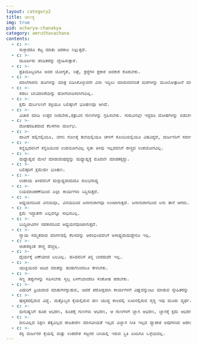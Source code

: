 ```yaml
---
layout: category2
title: ಚಾಣಕ್ಯ
img: true
pid: acharya-chanakya
category: amruthavachana
contents:
  - c: >- 
     ಸುಳ್ಳಾದರೂ ಕೆಟ್ಟ ಮಾತು ಚಿರಕಾಲ ನಿಲ್ಲುತ್ತದೆ.
  - c: >- 
     ಮೂರ್ಖರು ಪಂಡಿತರನ್ನು ದ್ವೇಷಿಸುತ್ತಾರೆ.
  - c: >- 
     ಪ್ರತಿಯೊಬ್ಬರಿಗೂ ಅವರ ಯೋಗ್ಯತೆ, ನಿಷ್ಠೆ, ಶ್ರದ್ಧೆಗಳ ಪ್ರಕಾರ ಅವಕಾಶ ಕೊಡಬೇಕು.
  - c: >- 
     ಮಾಲೆಗಾರನು ಹೂಗಳನ್ನು ಮಾತ್ರ ಬಿಡಿಸಿಕೊಳ್ಳುವನೇ ವಿನಾ ಇದ್ದಿಲು ಮಾರುವವನಂತೆ ಮರಗಳನ್ನು ಮೂಲೋತ್ಪಾಟನೆ ಮಾಡಲಾರ.
  - c: >- 
     ಕಡಲು ಬಾಯಾರಿಕೆಯನ್ನು ಹೋಗಲಾಡಿಸಲಾಗುದಿಲ್ಲ.
  - c: >- 
     ಕ್ಷಮೆ ದುರ್ಬಲನಿಗೆ ಶಕ್ತಿಯೂ ಬಲಿಷ್ಠನಿಗೆ ಭೂಷಣವೂ ಆಗಿದೆ.
  - c: >- 
     ವಿಚಾರ ಮಾಡಿ ಉತ್ತರ ನೀಡಬೇಕು,ಶತ್ರುವಿನ ಗುಣಗಳನ್ನು ಗ್ರಹಿಸಬೇಕು. ಗುರುವಿನಲ್ಲೇ ಇದ್ದರೂ ದೋಷಗಳನ್ನು ಬಿಡಬೇಕು.
  - c: >- 
     ದೋಷರಹಿತವಾದ ಕೆಲಸಗಳು ದುರ್ಲಭ.
  - c: >- 
     ಹಾವಿಗೆ ಹಲ್ಲಿನಲ್ಲಿಯೂ, ಜೇನು ನೊಣಕ್ಕೆ ತಲೆಯಲ್ಲಿಯೂ ಚೇಳಿಗೆ ಕೊಂಡಿಯಲ್ಲಿಯೂ ವಿಷವಿದ್ದರೆ, ದುರ್ಜನರಿಗೆ ಸರ್ವಾಂಗದಲ್ಲಿಯೂ ಇದೆ.
  - c: >- 
     ಕಣ್ಣಿಲ್ಲದವನಿಗೆ ಕನ್ನಡಿಯಿಂದ ಉಪಯೋಗವಿಲ್ಲ ಸ್ವತಃ ತಿಳಿವು ಇಲ್ಲದವನಿಗೆ ಶಾಸ್ತ್ರದ ಉಪಯೋಗವಿಲ್ಲ.
  - c: >- 
     ಮಧ್ಯಾಹ್ನದ ಮೇಲೆ ಮಾಡುವಂಥದ್ದನ್ನು ಮಧ್ಯಾಹ್ನಕ್ಕೆ ಮೊದಲೇ ಮಾಡತಕ್ಕದ್ದು.
  - c: >- 
     ಬಲಿಷ್ಠರಿಗೆ ಕ್ಷಮೆಯೇ ಭೂಷಣ.
  - c: >- 
     ಉಪಾಯ ತಿಳಿದವನಿಗೆ ದುಸ್ಸಾಧ್ಯವಾದುದೂ ಸುಲಭಸಾಧ್ಯ
  - c: >- 
     ನಿಯಮಾಚರಣೆಯಿಂದ ಎಲ್ಲಾ ಕಾರ್ಯಗಳು ಸಿದ್ಧಿಸುತ್ತದೆ.
  - c: >- 
     ಅಧ್ಯಯನದಿಂದ ವಿನಯವೂ, ವಿನಯದಿಂದ ಜನಾನುರಾಗವೂ ಉಂಟಾಗುತ್ತದೆ. ಜನಾನುರಾಗದಿಂದ ಏನು ತಾನೆ ಆಗದು.
  - c: >- 
     ಕ್ಷಮೆ ಇದ್ದಾತನೇ ಎಲ್ಲವನ್ನೂ ಸಾಧಿಸಬಲ್ಲ.
  - c: >- 
     ಬುದ್ಧಿಜೀವಿಗಳ ಸಹಕಾರದಿಂದ ಅಧ್ಯಯನವುಂಟಾಗುತ್ತದೆ.
  - c: >- 
     ನ್ಯಾಯ ಸಮ್ಮತವಾದ ಮಾರ್ಗದಲ್ಲಿ ಕೆಲಸವನ್ನು ಆರಂಭಿಸಿದವನಿಗೆ ಅಸಾಧ್ಯವಾದುದ್ದೇನೂ ಇಲ್ಲ.
  - c: >- 
     ಆಚಾರಕ್ಕಿಂತ ಶಾಸ್ತ್ರ ಹೆಚ್ಚಲ್ಲ.
  - c: >- 
     ಧೈರ್ಯಕ್ಕೆ ಎಣೆಯಾದ ಬಲವಿಲ್ಲ. ಹಸಿದವನಿಗೆ ತಿನ್ನ ಬಾರದುದೇ ಇಲ್ಲ.
  - c: >- 
     ಯುಕ್ತಿಯಿಂದ ಆಡಿದ ಮಾತನ್ನು ಹುಡುಗನಿಂದಲೂ ಕೇಳಬೇಕು.
  - c: >- 
     ಸಣ್ಣ ತಪ್ಪುಗಳನ್ನು ಸಹಿಸಬೇಕು ಸ್ವಲ್ಪ ಏಳಿಗೆಯಾದರೂ ಸಂತೋಷ ಪಡಬೇಕು.
  - c: >- 
     ಎದುರಿಗೆ ಪ್ರಿಯವಾದ ಮಾತುಗಳನ್ನಾಡುವ, ಆದರೆ ಪರೋಕ್ಷವಾಗಿ ಕಾರ್ಯಗಳಿಗೆ ವಿಘ್ನವನ್ನುಂಟು ಮಾಡುವ ಸ್ನೇಹಿತರನ್ನು ವಿಷ ಪಾತ್ರೆಯಂತೆ ವ್ಯರ್ಜ್ಯ ಮಾಡಬೇಕು.
  - c: >- 
     ಪುಸ್ತಕದಲ್ಲಿರುವ ವಿದ್ಯೆ. ಮತ್ತೊಬ್ಬರ ಕೈಯಲ್ಲಿರುವ ಹಣ ಯುದ್ಧ ಕಾಲದಲ್ಲಿ ಊರಿನಲ್ಲಿರುವ ಸೈನ್ಯ ಇವು ಮೂರು ವ್ಯರ್ಥ. 
  - c: >- 
     ಮನುಷ್ಯನಿಗೆ ರೂಪ ಆಭರಣ, ರೂಪಕ್ಕೆ ಗುಣಗಳು ಆಭರಣ, ಆ ಗುಣಗಳಿಗೆ ಜ್ಞಾನ ಆಭರಣ, ಜ್ಞಾನಕ್ಕೆ ಕ್ಷಮೆ ಆಭರಣ.
  - c: >- 
     ಶೀಲವಿಲ್ಲದ ಶಿಕ್ಷಣ ತತ್ವವಿಲ್ಲದ ರಾಜಕಾರಣ ಮಾನವೀಯತೆ ಇಲ್ಲದ ವಿಜ್ಞಾನ ನೀತಿ ಇಲ್ಲದ ವ್ಯಾಪಾರ ಅವುಗಳಿಂದ ಅಪಾಯ ನಿಶ್ಚಿತ. 
  - c: >- 
     ಶಕ್ತಿ ದುರ್ಜನರ ಕೈಯಲ್ಲಿ ಮತ್ತು ಉಪದೇಶ ಸಜ್ಜನರ ಬಾಯಲ್ಲಿ ಇರುವ ಸ್ಥಿತಿ ಎಂದಿಗೂ ಒಳ್ಳೆಯದಲ್ಲ. 
---
```

